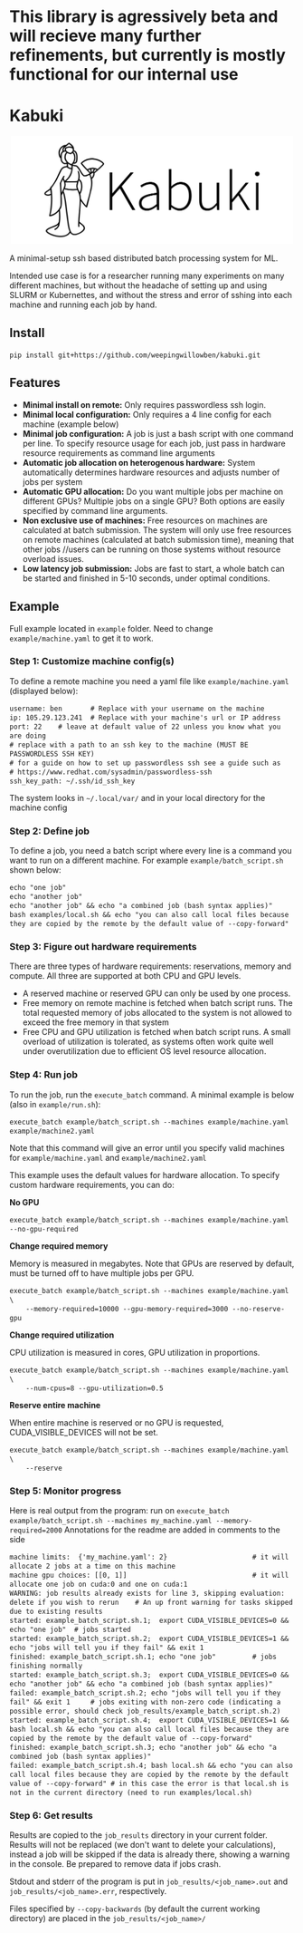 # This library is agressively beta and will recieve many further refinements, but currently is mostly functional for our internal use

# Kabuki

<p align="center">
    <img src="Kabuki_Text.png" width="500px"/>
</p>

A minimal-setup ssh based distributed batch processing system for ML.

Intended use case is for a researcher running many experiments on many different machines, but without the headache of setting up and using SLURM or Kubernettes, and without the stress and error of sshing into each machine and running each job by hand.

## Install

```
pip install git+https://github.com/weepingwillowben/kabuki.git
```

## Features

* **Minimal install on remote:** Only requires passwordless ssh login.
* **Minimal local configuration:** Only requires a 4 line config for each machine (example below)
* **Minimal job configuration:** A job is just a bash script with one command per line. To specify resource usage for each job, just pass in hardware resource requirements as command line arguments
* **Automatic job allocation on heterogenous hardware:** System automatically determines hardware resources and adjusts number of jobs per system
* **Automatic GPU allocation:** Do you want multiple jobs per machine on different GPUs? Multiple jobs on a single GPU? Both options are easily specified by command line arguments.
* **Non exclusive use of machines:** Free resources on machines are calculated at batch submission. The system will only use free resources on remote machines (calculated at batch submission time), meaning that other jobs //users can be running on those systems without resource overload issues.
* **Low latency job submission:** Jobs are fast to start, a whole batch can be started and finished in 5-10 seconds, under optimal conditions.

## Example

Full example located in `example` folder. Need to change `example/machine.yaml` to get it to work.

### Step 1: Customize machine config(s)

To define a remote machine you need a yaml file like `example/machine.yaml` (displayed below):

```
username: ben       # Replace with your username on the machine
ip: 105.29.123.241  # Replace with your machine's url or IP address
port: 22    # leave at default value of 22 unless you know what you are doing
# replace with a path to an ssh key to the machine (MUST BE PASSWORDLESS SSH KEY)
# for a guide on how to set up passwordless ssh see a guide such as
# https://www.redhat.com/sysadmin/passwordless-ssh
ssh_key_path: ~/.ssh/id_ssh_key
```

The system looks in `~/.local/var/` and in your local directory for the machine config

### Step 2: Define job

To define a job, you need a batch script where every line is a command you want to run on a different machine. For example `example/batch_script.sh` shown below:

```
echo "one job"
echo "another job"
echo "another job" && echo "a combined job (bash syntax applies)"
bash examples/local.sh && echo "you can also call local files because they are copied by the remote by the default value of --copy-forward"
```

### Step 3: Figure out hardware requirements

There are three types of hardware requirements: reservations, memory and compute. All three are supported at both CPU and GPU levels.

* A reserved machine or reserved GPU can only be used by one process.
* Free memory on remote machine is fetched when batch script runs. The total requested memory of jobs allocated to the system is not allowed to exceed the free memory in that system
* Free CPU and GPU utilization is fetched when batch script runs. A small overload of utilization is tolerated, as systems often work quite well under overutilization due to efficient OS level resource allocation.


### Step 4: Run job

To run the job, run the `execute_batch` command. A minimal example is below (also in `example/run.sh`):

```
execute_batch example/batch_script.sh --machines example/machine.yaml example/machine2.yaml
```

Note that this command will give an error until you specify valid machines for `example/machine.yaml` and `example/machine2.yaml`

This example uses the default values for hardware allocation. To specify custom hardware requirements, you can do:

**No GPU**

```
execute_batch example/batch_script.sh --machines example/machine.yaml --no-gpu-required
```

**Change required memory**

Memory is measured in megabytes. Note that GPUs are reserved by default, must be turned off to have multiple jobs per GPU.

```
execute_batch example/batch_script.sh --machines example/machine.yaml \
    --memory-required=10000 --gpu-memory-required=3000 --no-reserve-gpu
```

**Change required utilization**

CPU utilization is measured in cores, GPU utilization in proportions.

```
execute_batch example/batch_script.sh --machines example/machine.yaml \
    --num-cpus=8 --gpu-utilization=0.5
```


**Reserve entire machine**

When entire machine is reserved or no GPU is requested, CUDA_VISIBLE_DEVICES will not be set. 

```
execute_batch example/batch_script.sh --machines example/machine.yaml \
    --reserve
```

### Step 5: Monitor progress

Here is real output from the program: run on `execute_batch example/batch_script.sh --machines my_machine.yaml --memory-required=2000` Annotations for the readme are added in comments to the side

```
machine limits:  {'my_machine.yaml': 2}                     # it will allocate 2 jobs at a time on this machine
machine gpu choices: [[0, 1]]                               # it will allocate one job on cuda:0 and one on cuda:1
WARNING: job results already exists for line 3, skipping evaluation: delete if you wish to rerun    # An up front warning for tasks skipped due to existing results
started: example_batch_script.sh.1;  export CUDA_VISIBLE_DEVICES=0 && echo "one job"  # jobs started
started: example_batch_script.sh.2;  export CUDA_VISIBLE_DEVICES=1 && echo "jobs will tell you if they fail" && exit 1
finished: example_batch_script.sh.1; echo "one job"         # jobs finishing normally
started: example_batch_script.sh.3;  export CUDA_VISIBLE_DEVICES=0 && echo "another job" && echo "a combined job (bash syntax applies)"
failed: example_batch_script.sh.2; echo "jobs will tell you if they fail" && exit 1     # jobs exiting with non-zero code (indicating a possible error, should check job_results/example_batch_script.sh.2)
started: example_batch_script.sh.4;  export CUDA_VISIBLE_DEVICES=1 && bash local.sh && echo "you can also call local files because they are copied by the remote by the default value of --copy-forward"
finished: example_batch_script.sh.3; echo "another job" && echo "a combined job (bash syntax applies)"
failed: example_batch_script.sh.4; bash local.sh && echo "you can also call local files because they are copied by the remote by the default value of --copy-forward" # in this case the error is that local.sh is not in the current directory (need to run examples/local.sh)
```

### Step 6: Get results

Results are copied to the `job_results` directory in your current folder. Results will not be replaced (we don't want to delete your calculations), instead a job will be skipped if the data is already there, showing a warning in the console. Be prepared to remove data if jobs crash.

Stdout and stderr of the program is put in `job_results/<job_name>.out` and `job_results/<job_name>.err`, respectively.

Files specified by `--copy-backwards` (by default the current working directory) are placed in the `job_results/<job_name>/ `
